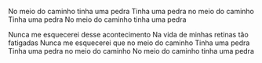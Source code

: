 No meio do caminho tinha uma pedra
Tinha uma pedra no meio do caminho
Tinha uma pedra
No meio do caminho tinha uma pedra

Nunca me esquecerei desse acontecimento
Na vida de minhas retinas tão fatigadas
Nunca me esquecerei que no meio do caminho
Tinha uma pedra
Tinha uma pedra no meio do caminho
No meio do caminho tinha uma pedra
